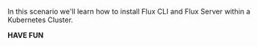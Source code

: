 

In this scenario we'll learn how to install Flux CLI and Flux Server within a Kubernetes Cluster.

**HAVE FUN**
